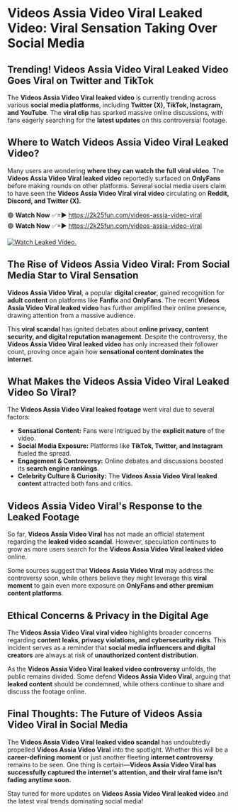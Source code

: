 # Videos Assia Video Viral Leaked Video: Viral Sensation Taking Over Social Media

## **Trending! Videos Assia Video Viral Leaked Video Goes Viral on Twitter and TikTok**
The **Videos Assia Video Viral leaked video** is currently trending across various **social media platforms**, including **Twitter (X), TikTok, Instagram, and YouTube**. The **viral clip** has sparked massive online discussions, with fans eagerly searching for the **latest updates** on this controversial footage.

## **Where to Watch Videos Assia Video Viral Leaked Video?**
Many users are wondering **where they can watch the full viral video**. The **Videos Assia Video Viral leaked video** reportedly surfaced on **OnlyFans** before making rounds on other platforms. Several social media users claim to have seen the **Videos Assia Video Viral viral video** circulating on **Reddit, Discord, and Twitter (X).**

🟢 **Watch Now** ✅=► https://2k25fun.com/videos-assia-video-viral  
🟢 **Watch Now** ✅=► https://2k25fun.com/videos-assia-video-viral  

[![Watch Leaked Video.](https://miro.medium.com/v2/resize:fit:828/format:webp/1*cilzJN44JGOrTw9NJCrNHA.gif "Watch Leaked Video")](https://2k25fun.com/videos-assia-video-viral)

## **The Rise of Videos Assia Video Viral: From Social Media Star to Viral Sensation**
**Videos Assia Video Viral**, a popular **digital creator**, gained recognition for **adult content** on platforms like **Fanfix** and **OnlyFans**. The recent **Videos Assia Video Viral leaked video** has further amplified their online presence, drawing attention from a massive audience.

This **viral scandal** has ignited debates about **online privacy, content security, and digital reputation management**. Despite the controversy, the **Videos Assia Video Viral leaked video** has only increased their follower count, proving once again how **sensational content dominates the internet**.

## **What Makes the Videos Assia Video Viral Leaked Video So Viral?**
The **Videos Assia Video Viral leaked footage** went viral due to several factors:
- **Sensational Content:** Fans were intrigued by the **explicit nature** of the video.
- **Social Media Exposure:** Platforms like **TikTok, Twitter, and Instagram** fueled the spread.
- **Engagement & Controversy:** Online debates and discussions boosted its **search engine rankings**.
- **Celebrity Culture & Curiosity:** The **Videos Assia Video Viral leaked content** attracted both fans and critics.

## **Videos Assia Video Viral's Response to the Leaked Footage**
So far, **Videos Assia Video Viral** has not made an official statement regarding the **leaked video scandal**. However, speculation continues to grow as more users search for the **Videos Assia Video Viral leaked video** online.

Some sources suggest that **Videos Assia Video Viral** may address the controversy soon, while others believe they might leverage this **viral moment** to gain even more exposure on **OnlyFans and other premium content platforms**.

## **Ethical Concerns & Privacy in the Digital Age**
The **Videos Assia Video Viral viral video** highlights broader concerns regarding **content leaks, privacy violations, and cybersecurity risks**. This incident serves as a reminder that **social media influencers and digital creators** are always at risk of **unauthorized content distribution**.

As the **Videos Assia Video Viral leaked video controversy** unfolds, the public remains divided. Some defend **Videos Assia Video Viral**, arguing that **leaked content** should be condemned, while others continue to share and discuss the footage online.

## **Final Thoughts: The Future of Videos Assia Video Viral in Social Media**
The **Videos Assia Video Viral leaked video scandal** has undoubtedly propelled **Videos Assia Video Viral** into the spotlight. Whether this will be a **career-defining moment** or just another fleeting **internet controversy** remains to be seen. One thing is certain—**Videos Assia Video Viral has successfully captured the internet's attention, and their viral fame isn't fading anytime soon.**

Stay tuned for more updates on **Videos Assia Video Viral leaked video** and the latest viral trends dominating social media!